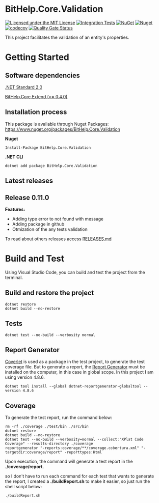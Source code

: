 # BitHelp.Core.Validation

[![Licensed under the MIT License](https://img.shields.io/badge/License-MIT-blue.svg)](./LICENSE)
[![Integration Tests](https://github.com/RenatoPacheco/BitHelp.Core.Validation/workflows/Integration%20Tests/badge.svg?branch=master)](https://github.com/RenatoPacheco/BitHelp.Core.Validation/actions/workflows/integration-tests.yml)
[![NuGet](https://img.shields.io/nuget/v/BitHelp.Core.Validation.svg)](https://nuget.org/packages/BitHelp.Core.Validation)
[![Nuget](https://img.shields.io/nuget/dt/BitHelp.Core.Validation.svg)](https://nuget.org/packages/BitHelp.Core.Validation)
[![codecov](https://codecov.io/gh/RenatoPacheco/BitHelp.Core.Validation/branch/master/graph/badge.svg?token=6YLN9GKD8X)](https://codecov.io/gh/RenatoPacheco/BitHelp.Core.Validation)
[![Quality Gate Status](https://sonarcloud.io/api/project_badges/measure?project=RenatoPacheco_BitHelp.Core.Validation&metric=alert_status)](https://sonarcloud.io/summary/new_code?id=RenatoPacheco_BitHelp.Core.Validation)

This project facilitates the validation of an entity's properties.

# Getting Started

## Software dependencies

[.NET Standard 2.0](https://docs.microsoft.com/pt-br/dotnet/standard/net-standard)

[BitHelp.Core.Extend (>= 0.4.0)](https://www.nuget.org/packages/BitHelp.Core.Extend/)

## Installation process

This package is available through Nuget Packages: https://www.nuget.org/packages/BitHelp.Core.Validation

**Nuget**
```
Install-Package BitHelp.Core.Validation
```

**.NET CLI**
```
dotnet add package BitHelp.Core.Validation
```

## Latest releases

## Release 0.11.0

**Features:**

- Adding type error to not found with message
- Adding package in github
- Otmization of the any tests validation

To read about others releases access [RELEASES.md](https://github.com/RenatoPacheco/BitHelp.Core.Validation/blob/master/RELEASES.md)

# Build and Test

Using Visual Studio Code, you can build and test the project from the terminal.

## Build and restore the project

```
dotnet restore
dotnet build --no-restore
```

## Tests

```
dotnet test --no-build --verbosity normal
```

## Report Generator

[Coverlet] is used as a package in the test project, to generate the test coverage file. But to generate a report, the [Report Generator] must be installed on the computer, in this case in global scope. In this project I am using version 4.8.6.

```	
dotnet tool install --global dotnet-reportgenerator-globaltool --version 4.8.6
```

## Coverage

To generate the test report, run the command below:

```
rm -rf ./coverage ./test/bin ./src/bin
dotnet restore
dotnet build --no-restore
dotnet test --no-build --verbosity=normal --collect:"XPlat Code Coverage" --results-directory ./coverage
reportgenerator "-reports:coverage/**/coverage.cobertura.xml" "-targetdir:coverage/report" -reporttypes:Html
```

Upon execution, the command will generate a test report in the **./coverage/report**.

so I don't have to run each command for each test that wants to generate the report, I created a **./buildReport.sh** to make it easier, so just run the shell script below:

```	
./buildReport.sh
```

[Visual Studio]:<https://visualstudio.microsoft.com/>
[.Net Core 3.1]:<https://docs.microsoft.com/en-us/dotnet/core/whats-new/dotnet-core-3-1>
[.NET 5]:<https://docs.microsoft.com/en-us/dotnet/core/whats-new/dotnet-5>
[Report Generator]:<https://github.com/danielpalme/ReportGenerator>
[Coverlet]:<https://github.com/coverlet-coverage/coverlet>
[shields.io]:<https://shields.io/category/coverage>